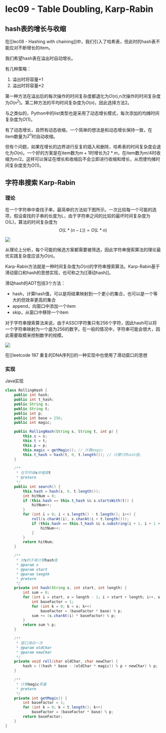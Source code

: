 # lec09 - Table Doubling, Karp-Rabin
## hash表的增长与收缩

在[[lec08 - Hashing with chaining]]中，我们引入了哈希表，但此时的hash表不能应对不断增长的item。

我们希望hash表在溢出时自动增长。

有几种策略：
1. 溢出时将容量+1
2. 溢出时将容量*2

第一种方法在溢出后的每次操作的时间复杂度都退化为$O(n)$,n次操作的时间复杂度为$O(n^2)$。第二种方法的平均时间复杂度为$O(n)$，因此选择方法2。

与之类似的，Python中的list类型也是采用了动态增长模式，每次添加的均摊时间复杂度为$O(1)$。

有了动态增长，自然有动态收缩，一个简单的想法是和动态增长保持一致，在item数量为$2^n$时自动收缩。

但有个问题，如果在增长的边界进行反复的插入和删除，哈希表的时间复杂度会退化为$O(n)$。一个好的方案是在item数为$m+1$时增长为$2*m$，在item数为$m/4$时收缩为$m/2$。这样可以保证在增长和收缩后不会立即进行收缩和增长，从而使均摊时间复杂度变为$O(1)$。

## 字符串搜索 Karp-Rabin
### 理论
在一个字符串中查找子串，最简单的方法如下图所示。一次比较每一个可能的选项，假设查找的子串的长度为L，由于字符串之间的比较的最坏时间复杂度为O(L)，算法的时间复杂度为$$O(L*(n-L))=O(L*n)$$

![](https://zhang113751picgo.oss-cn-hangzhou.aliyuncs.com/img/20220223165855.png)

从理论上分析，每个可能的候选方案都需要被筛选，因此字符串搜索算法的理论最优实践复杂度应该为$O(n)$。

Karp-Rabin方法就是一种时间复杂度为$O(n)$的字符串搜索算法。Karp-Rabin基于滑动窗口和hash的思想实现，也可称之为[[滑动hash]]。

滑动hash的ADT包括3个方法：
- hash，计算hash值，可以是将结果映射到一个更小的集合，也可以是一个等大的但效率更高的集合
- append，向窗口中添加一个item
- skip，从窗口中移除一个item

对于字符串搜索算法来说，由于ASSCI字符集只有256个字符，因此hash可以将一个字符串映射为一个底为256的数字。在一般的情况中，字符串可能会很大，因此需要取模来控制数字的规模。

![](https://zhang113751picgo.oss-cn-hangzhou.aliyuncs.com/img/20220223171140.png)

在[[leetcode 187 重复的DNA序列]]的一种实现中也使用了滑动窗口的思想

### 实现
Java实现

```java
class RollingHash {
    public int hash;
    public int t_hash;
    public String s;
    public String t;
    public int p;
    public int base = 256;
    public int magic;

    public RollingHash(String s, String t, int p) {
        this.s = s;
        this.t = t;
        this.p = p;
        this.magic = getMagic(); // 计算magic
        this.t_hash = hash(t, 0, t.length()); // 计算t的hash值;
    }

    /**
     * 在字符串s中搜索t
     * @return
     */
    public int search() {
        this.hash = hash(s, 0, t.length());
        int hitNum = 0;
        if (this.hash == this.t_hash && s.startsWith(t)) {
            hitNum++;
        }
        for (int i = 0; i < s.length() - t.length(); i++) {
            roll(s.charAt(i), s.charAt(i + t.length()));
            if (this.hash == this.t_hash && s.substring(i + 1, i + 1 + t.length()).equals(t)) {
                hitNum++;
            }
        }
        return hitNum;
    }

    /**
     * 对s的子串计算hash值
     * @param s
     * @param start
     * @param length
     * @return
     */
    private int hash(String s, int start, int length) {
        int sum = 0;
        for (int i = start, x = length - 1; i < start + length; i++, x--) {
            int baseFactor = 1;
            for (int k = 0; k < x; k++)
                baseFactor = (baseFactor * base) % p;
            sum += (s.charAt(i) * baseFactor) % p;
        }
        return sum % p;
    }

    /**
     * 窗口滑动一次
     * @param oldChar
     * @param newChar
     */
    private void roll(char oldChar, char newChar) {
        hash = ((hash * base - (oldChar * magic)) % p + newChar) % p;
    }

    /**
     * 计算magic常量
     * @return
     */
    private int getMagic() {
        int baseFactor = 1;
        for (int k = 0; k < t.length(); k++)
            baseFactor = (baseFactor * base) % p;
        return baseFactor;
    }
}
```



